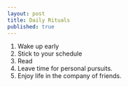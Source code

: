 ```yaml
---
layout: post
title: Daily Rituals
published: true
---
```


1. Wake up early
2. Stick to your schedule
3. Read
4. Leave time for personal pursuits. 
5. Enjoy life in the company of friends. 



